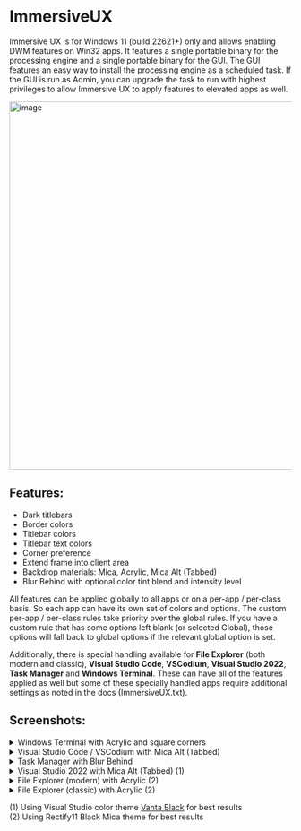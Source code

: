 # ImmersiveUX
Immersive UX is for Windows 11 (build 22621+) only and allows enabling DWM features on Win32 apps. It features a single portable binary for the processing engine and a single portable binary for the GUI. The GUI features an easy way to install the processing engine as a scheduled task. If the GUI is run as Admin, you can upgrade the task to run with highest privileges to allow Immersive UX to apply features to elevated apps as well. 

<img width="891" height="657" alt="image" src="https://github.com/user-attachments/assets/100d9792-1f1d-4b99-ba23-6091e183e5a9" />

## Features:

- Dark titlebars
- Border colors
- Titlebar colors
- Titlebar text colors
- Corner preference
- Extend frame into client area
- Backdrop materials: Mica, Acrylic, Mica Alt (Tabbed)
- Blur Behind with optional color tint blend and intensity level


All features can be applied globally to all apps or on a per-app / per-class basis. So each app can have its own set of colors and options. The custom per-app / per-class rules take priority over the global rules. If you have a custom rule that has some options left blank (or selected Global), those options will fall back to global options if the relevant global option is set.

Additionally, there is special handling available for **File Explorer** (both modern and classic), **Visual Studio Code**, **VSCodium**, **Visual Studio 2022**, **Task Manager** and **Windows Terminal**. These can have all of the features applied as well but some of these specially handled apps require additional settings as noted in the docs (ImmersiveUX.txt).

## Screenshots:

<details>
  <summary>Windows Terminal with Acrylic and square corners</summary>
<img width="1198" height="564" alt="image" src="https://github.com/user-attachments/assets/bd118a07-b05b-4798-ba21-17f9e3f11825" />
</details>

<details>
  <summary>Visual Studio Code / VSCodium with Mica Alt (Tabbed)</summary>
<img width="1211" height="737" alt="image" src="https://github.com/user-attachments/assets/3953538d-2197-427f-b309-5911aabcf064" />
</details>

<details>
  <summary>Task Manager with Blur Behind</summary>
<img width="1148" height="733" alt="image" src="https://github.com/user-attachments/assets/49998798-0580-4b22-9c67-3c10e4d5f78c" />
</details>

<details>
  <summary>Visual Studio 2022 with Mica Alt (Tabbed) (1)</summary>
<img width="1252" height="842" alt="image" src="https://github.com/user-attachments/assets/1bb3ac8e-75fa-4253-abad-042ef2edae64" />
</details>

<details>
  <summary>File Explorer (modern) with Acrylic (2)</summary>
<img width="961" height="667" alt="image" src="https://github.com/user-attachments/assets/10b0d146-6a1f-4fcc-b84a-741f151ebff2" />
</details>

<details>
  <summary>File Explorer (classic) with Acrylic (2)</summary>
<img width="961" height="667" alt="image" src="https://github.com/user-attachments/assets/58e5819a-e320-4d26-a602-82a9522abc29" />
</details>

(1) Using Visual Studio color theme [Vanta Black](https://marketplace.visualstudio.com/items?itemName=BrijeshRathod.PitchBlackV1) for best results <br>
(2) Using Rectify11 Black Mica theme for best results

